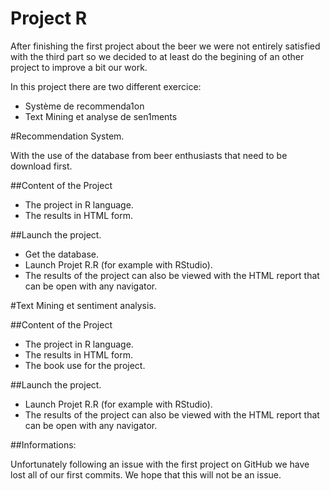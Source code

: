 # Project R

After finishing the first project about the beer we were not entirely satisfied with the third part
so we decided to at least do the begining of an other project to improve a bit our work.

In this project there are two different exercice:

- Système de recommenda1on 
- Text Mining et analyse de sen1ments 


#Recommendation System.

With the use of the database from beer enthusiasts that need to be download first.

##Content of the Project 

- The project in R language.
- The results in HTML form.


##Launch the project.


- Get the database.
- Launch Projet R.R (for example with RStudio).
- The results of the project can also be viewed with the HTML report that can be open with any navigator.



#Text Mining et sentiment analysis.


##Content of the Project 

- The project in R language.
- The results in HTML form.
- The book use for the project.


##Launch the project.


- Launch Projet R.R (for example with RStudio).
- The results of the project can also be viewed with the HTML report that can be open with any navigator.




##Informations:

Unfortunately following an issue with the first project on GitHub we have lost all of our first commits.
We hope that this will not be an issue.

